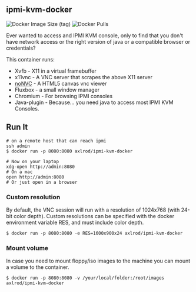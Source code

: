 ## ipmi-kvm-docker

![Docker Image Size (tag)](https://img.shields.io/docker/image-size/axlrod/ipmi-kvm-docker/latest)
![Docker Pulls](https://img.shields.io/docker/pulls/axlrod/ipmi-kvm-docker)

Ever wanted to access and IPMI KVM console, only to find that you don't
have network access or the right version of java or a compatible
browser or credentials?

This container runs:

* Xvfb - X11 in a virtual framebuffer
* x11vnc - A VNC server that scrapes the above X11 server
* [noNVC](https://kanaka.github.io/noVNC/) - A HTML5 canvas vnc viewer
* Fluxbox - a small window manager
* Chromium - For browsing IPMI consoles
* Java-plugin - Because... you need java to access most IPMI KVM Consoles.

## Run It

    # on a remote host that can reach ipmi
    ssh admin
    $ docker run -p 8080:8080 axlrod/ipmi-kvm-docker

    # Now on your laptop
    xdg-open http://admin:8080
    # On a mac
    open http://admin:8080
    # Or just open in a browser

### Custom resolution

By default, the VNC session will run with a resolution of 1024x768 (with 24-bit color depth).
Custom resolutions can be specified with the docker environment variable RES, and must include color depth.

    $ docker run -p 8080:8080 -e RES=1600x900x24 axlrod/ipmi-kvm-docker

### Mount volume

In case you need to mount floppy/iso images to the machine you can mount a volume to the container.

    $ docker run -p 8080:8080 -v /your/local/folder:/root/images axlrod/ipmi-kvm-docker
